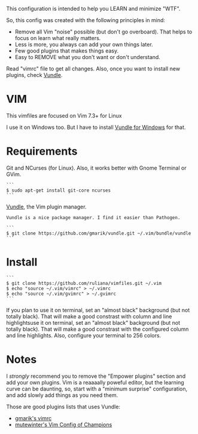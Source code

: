 This configuration is intended to help you LEARN and minimize "WTF".

So, this config was created with the following principles in mind:

  * Remove all Vim "noise" possible (but don't go overboard). That helps to focus on learn what really matters.
  * Less is more, you always can add your own things later.
  * Few good plugins that makes things easy.
  * Easy to REMOVE what you don't want or don't understand.

Read "vimrc" file to get all changes. Also, once you want to install new plugins, check [Vundle](https://github.com/gmarik/vundle).

VIM
===

This vimfiles are focused on Vim 7.3+ for Linux

I use it on Windows too. But I have to install [Vundle for Windows](https://github.com/gmarik/vundle/wiki/Vundle-for-Windows) for that.


Requirements
============

Git and NCurses (for Linux). Also, it works better with Gnome Terminal or GVim.

    ```
    $ sudo apt-get install git-core ncurses
    ```

[Vundle](https://github.com/gmarik/vundle), the Vim plugin manager.

    Vundle is a nice package manager. I find it easier than Pathogen.

    ```
    $ git clone https://github.com/gmarik/vundle.git ~/.vim/bundle/vundle
    ```

Install
=======

    ```
    $ git clone https://github.com/ruliana/vimfiles.git ~/.vim
    $ echo "source ~/.vim/vimrc" > ~/.vimrc
    $ echo "source ~/.vim/gvimrc" > ~/.gvimrc
    ```

  If you plan to use it on terminal, set an "almost black" background (but not totally black). That will make a good constrast with column and line highlightsuse it on terminal, set an "almost black" background (but not totally black). That will make a good constrast with the configured column and line highlights. Also, configure your terminal to 256 colors.

Notes
=====

I *strongly* recommend you to remove the "Empower plugins" section and add your own plugins. Vim is a reaaaally poweful editor, but the learning curve can be daunting, so, start with a "minimum surprise" configuration, and add slowly add things as you need them.

Those are good plugins lists that uses Vundle:

* [gmarik's vimrc](https://github.com/gmarik/vimfiles/blob/1f4f26d42f54443f1158e0009746a56b9a28b053/vimrc#L136)
* [mutewinter's Vim Config of Champions](https://github.com/mutewinter/dot_vim)
